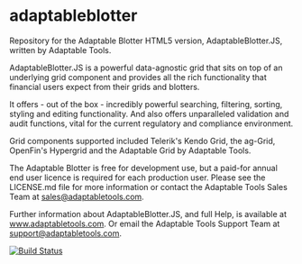 # adaptableblotter
Repository for the Adaptable Blotter HTML5 version, AdaptableBlotter.JS, written by Adaptable Tools.

AdaptableBlotter.JS is a powerful data-agnostic grid that sits on top of an underlying grid component and provides all the rich functionality that financial users expect from their grids and blotters.

It offers - out of the box - incredibly powerful searching, filtering, sorting, styling and editing functionality. And also offers unparalleled validation and audit functions, vital for the current regulatory and compliance environment.

Grid components supported included Telerik's Kendo Grid, the ag-Grid, OpenFin's Hypergrid and the Adaptable Grid by Adaptable Tools.

The Adaptable Blotter is free for development use, but a paid-for annual end user licence is required for each production user.  Please see the LICENSE.md file for more information or contact the Adaptable Tools Sales Team at sales@adaptabletools.com.

Further information about AdaptableBlotter.JS, and full Help, is available at www.adaptabletools.com.  Or email the Adaptable Tools Support Team at support@adaptabletools.com.

[![Build Status](https://travis-ci.org/jonathannaim/adaptableblotter.svg?branch=master)](https://travis-ci.org/jonathannaim/adaptableblotter)
